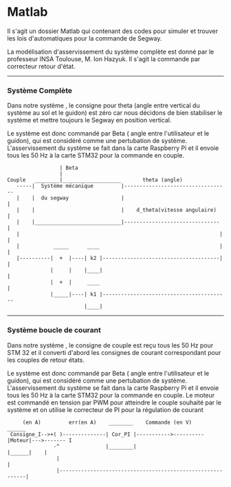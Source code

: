 # Matlab
Il s'agit un dossier Matlab qui contenant des codes pour simuler et trouver les lois d'automatiques pour la commande de Segway. 

La modélisation d'asservissement du système complète est donné par le professeur INSA Toulouse, M. Ion Hazyuk. 
Il s'agit la commande par correcteur retour d'état.

--------------------------------------------------------------------------------------------------------------

### Système Complète

Dans notre système , le consigne pour theta (angle entre vertical du système au sol et le guidon) est zéro car nous décidons de bien stabiliser le système et mettre toujours le Segway en position vertical.

Le système est donc commandé par Beta ( angle entre l'utilisateur et le guidon), qui est considéré comme une pertubation de système.
L'asservissement du système se fait dans la carte Raspberry Pi et il envoie tous les 50 Hz à la carte STM32 pour la commande en couple.

                     | Beta
                     |
    Couple   ________|___________________       theta (angle)
       -----|  Système mécanique         |----------------------------------
       |    |  du segway                 |                                  |
       |    |                            |    d_theta(vitesse angulaire)    |
       |    |____________________________|-------------------------------   |
       |                                                                 |  |
       |           _____      ____                                       |  |
       |----------|  +  |----| k2 |--------------------------------------|  |
                  |     |    |____|                                         |
                  |  +  |     ____                                          |
                  |_____|----| k1 |-----------------------------------------
                             |____|
                             
----------------------------------------------------------------------------------------------------------------------------------

### Système boucle de courant

Dans notre système , le consigne de couple est reçu tous les 50 Hz pour STM 32 et il converti d'abord les consignes de courant correspondant pour les couples de retour états.

Le système est donc commandé par Beta ( angle entre l'utilisateur et le guidon), qui est considéré comme une pertubation de système.
L'asservissement du système se fait dans la carte Raspberry Pi et il envoie tous les 50 Hz à la carte STM32 pour la commande en couple.
Le moteur est commandé en tension par PWM pour atteindre le couple souhaité par le système et on utilise le correcteur de PI pour la régulation de courant 

                             
         (en A)         err(en A)    ________    Commande (en V)     ______
     Consigne_I-->+( )--------------| Cor_PI |----------->----------|Moteur|--->------- I
                   -^               |________|                      |______|    |
                    |                                                           |
                    |-----------------------------------------------------------|
							 		
